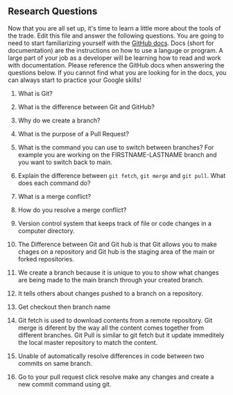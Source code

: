 ## Research Questions 

Now that you are all set up, it's time to learn a little more about the tools of the trade. Edit this file and answer the following questions. You are going to need to start familiarizing yourself with the [GitHub docs](https://docs.github.com/en). Docs (short for documentation) are the instructions on how to use a languge or program. A large part of your job as a developer will be learning how to read and work with documentation. Please reference the GitHub docs when answering the questions below. If you cannot find what you are looking for in the docs, you can always start to practice your Google skills!

1. What is Git?
2. What is the difference between Git and GitHub?
3. Why do we create a branch?
4. What is the purpose of a Pull Request?
5. What is the command you can use to switch between branches? For example you are working on the FIRSTNAME-LASTNAME branch and you want to switch back to main.
6. Explain the difference between `git fetch`, `git merge` and `git pull`. What does each command do?
7. What is a merge conflict?
8. How do you resolve a merge conflict?


1. Version control system that keeps track of file or code changes in a computer directory.
2. The Difference between Git and Git hub is that Git allows you to make chages on a repository and Git hub is the staging area of the main or forked repositories.
3. We create a branch because it is unique to you to show what changes are being made to the main branch through your created branch. 
4. It tells others about changes pushed to a branch on a repository.
5. Get checkout then branch name
6. Git fetch is used to download contents from a remote repository. Git merge is diferent by the way all the content comes together from different branches. Git Pull is similar to git fetch but it update immeditely the local master repository to match the content. 
7. Unable of automatically resolve differences in code between two commits on same branch. 
8. Go to your pull request click resolve make any changes and create a new commit command using git. 